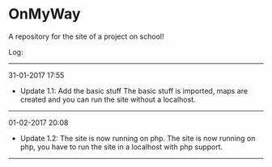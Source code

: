 # OnMyWay
A repository for the site of a project on school!

Log:

---------------------------------------------
31-01-2017 17:55
- Update 1.1: Add the basic stuff
The basic stuff is imported, maps are created and you can run the site without a localhost.
---------------------------------------------
 01-02-2017 20:08
 - Update 1.2: The site is now running on php.
The site is now running on php, you have to run the site in a localhost with php support.
---------------------------------------------

 
